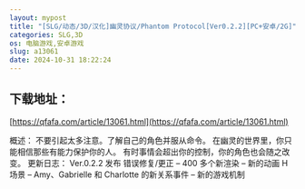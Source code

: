 ```yaml
---
layout: mypost
title: "[SLG/动态/3D/汉化]幽灵协议/Phantom Protocol[Ver0.2.2][PC+安卓/2G]"
categories: SLG,3D
os: 电脑游戏,安卓游戏
slug: a13061
date: 2024-10-31 18:22:24
---
```


## 下载地址：

[https://qfafa.com/article/13061.html](https://qfafa.com/article/13061.html)

概述：
不要引起太多注意。了解自己的角色并服从命令。 在幽灵的世界里，你只能相信那些有能力保护你的人。
有时事情会超出你的控制，你的角色也会随之改变。
更新日志：
Ver.0.2.2 发布
错误修复/更正
– 400 多个新渲染
– 新的动画 H 场景
– Amy、Gabrielle 和 Charlotte 的新关系事件
– 新的游戏机制